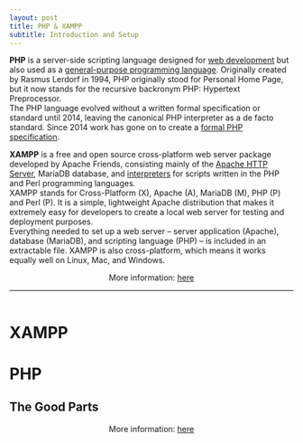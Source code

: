 ```yaml
---
layout: post
title: PHP & XAMPP
subtitle: Introduction and Setup
---
```


<div style="border-bottom:1px solid black">
<p>
<strong>PHP</strong> is a server-side scripting language designed for <a href="https://en.wikipedia.org/wiki/Web_development">web development</a> but also used as a <a href="https://en.wikipedia.org/wiki/General-purpose_programming_language">general-purpose programming language</a>. Originally created by Rasmus Lerdorf in 1994, PHP originally stood for Personal Home Page, but it now stands for the recursive backronym PHP: Hypertext Preprocessor.<br>
The PHP language evolved without a written formal specification or standard until 2014, leaving the canonical PHP interpreter as a de facto standard. Since 2014 work has gone on to create a <a href="https://www.itworld.com/article/2697195/enterprise-software/php-gets-a-formal-specification--at-last.html">formal PHP specification</a>.<br>
</p>
<p>
<strong>XAMPP</strong> is a free and open source cross-platform web server package developed by Apache Friends, consisting mainly of the <a href="https://en.wikipedia.org/wiki/Apache_HTTP_Server">Apache HTTP Server</a>, MariaDB database, and <a href="https://en.wikipedia.org/wiki/Interpreter_(computing)">interpreters</a> for scripts written in the PHP and Perl programming languages.<br> XAMPP stands for Cross-Platform (X), Apache (A), MariaDB (M), PHP (P) and Perl (P). It is a simple, lightweight Apache distribution that makes it extremely easy for developers to create a local web server for testing and deployment purposes.<br>
Everything needed to set up a web server – server application (Apache), database (MariaDB), and scripting language (PHP) – is included in an extractable file. XAMPP is also cross-platform, which means it works equally well on Linux, Mac, and Windows.
</p>
<p style="text-align:center"> More information: <a href="http://simplyadvanced.net/blog/cheat-sheet-for-windows-command-prompt/">here</a></p>
</div>
<br>

# XAMPP

# PHP 

## The Good Parts

<p style="text-align:center"> More information: <a target="_blank" href="https://www.codecademy.com/articles/command-line-commands">here</a></p>
